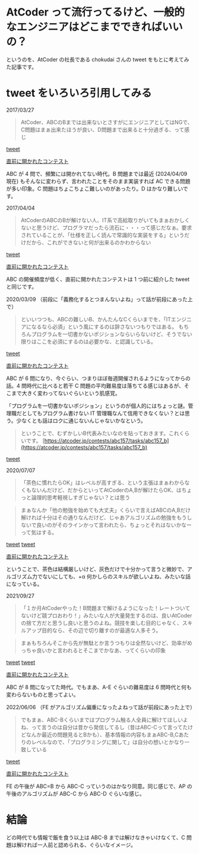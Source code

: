 # AtCoder って流行ってるけど、一般的なエンジニアはどこまでできればいいの？
というのを、AtCoder の社長である chokudai さんの tweet をもとに考えてみた記事です。
# tweet をいろいろ引用してみる
2017/03/27
> AtCoder、ABCのBまでは出来ないとさすがにエンジニアとしてはNGで、C問題はまぁ出来たほうが良い、D問題まで出来ると十分過ぎる、って感じ

[tweet](https://twitter.com/chokudai/status/846230341194924032)

[直前に開かれたコンテスト](https://atcoder.jp/contests/abc057)

ABC が 4 問で、頻繁には開かれてない時代。B 問題までは最近 (2024/04/09 現在) もそんなに変わらず、言われたことをそのまま実装すれば AC できる問題が多い印象。C 問題はちょこちょこ難しいのがあったり。D はかなり難しいです。

2017/04/04
> AtCoderのABCのBが解けない人、IT系で高給取りがいてもまぁおかしくないと思うけど、プログラマだったら流石に・・・って感じだなぁ。要求されていることが、「仕様を正しく読んで常識的な実装をする」というだけだから、これができないと何が出来るのかわからない

[tweet](https://twitter.com/chokudai/status/849132507815526401)

[直前に開かれたコンテスト](https://atcoder.jp/contests/abc057)

ABC の開催頻度が低く、直前に開かれたコンテストは 1 つ前に紹介した tweet と同じです。

2020/03/09
（前段に「義務化するとつまんないよね」って話が前段にあった上で）
> といいつつも、ABCの難しいB、かんたんなCくらいまでを、「ITエンジニアになるなら必須」という風にするのは辞さないつもりではある。
もちろんプログラムを一切書かないポジションならいらないけど、そうでない限りはここを必須にするのは必要かな、と認識している。

[tweet](https://twitter.com/chokudai/status/1236905560273866754)

[直前に開かれたコンテスト](https://atcoder.jp/contests/abc158)

ABC が 6 問になり、今ぐらい、つまりほぼ毎週開催されるようになってからの話。4 問時代に比べると若干 C 問題の平均難易度は落ちてる感じはあるが、そこまで大きく変わってないぐらいという肌感覚。

「プログラムを一切書かないポジション」というのが個人的にはちょっと謎。管理職だとしてもプログラム書けない IT 管理職なんて信用できなくない？とは思う。少なくとも話はロクに通じないんじゃないかなという。

> ということで、むずかしいB代表みたいなのを貼っておきます。これくらいです。 [https://atcoder.jp/contests/abc157/tasks/abc157_b](https://atcoder.jp/contests/abc157/tasks/abc157_b)

[tweet](https://twitter.com/chokudai/status/1236909960908296192)


2020/07/07
> 「茶色に慣れたらOK」はレベルが高すぎる、という主張はまぁわからなくもないんだけど、だからといってAtCoderのA,Bが解けたらOK、はちょっと論理的思考軽視しすぎじゃない？とは思う

> まぁなんか「他の勉強を始めても大丈夫」くらいで言えばABCのA,Bだけ解ければ十分はその通りなんだけど、じゃあアルゴリズムの勉強をもうしないで良いのがそのラインかって言われたら、ちょっとそれはないかなーって気はする。

[tweet](https://twitter.com/chokudai/status/1280401004618371074)
[tweet](https://twitter.com/chokudai/status/1280402039051218944)

[直前に開かれたコンテスト](https://atcoder.jp/contests/abc173)

ということで、茶色は結構厳しいけど、灰色だけで十分かって言うと微妙で、アルゴリズム力でないにしても、+α 何かしらのスキルが欲しいよね、みたいな話になっている。

2021/09/27
> 「１か月AtCoderやった！B問題まで解けるようになった！レートついてないけど競プロおわり！」みたいな人が大量発生するのは、良いAtCoderの捨て方だと思うし良いと思うのよね。競技を楽しむ目的じゃなく、スキルアップ目的なら、その辺で切り離すのが最適な人多そう。

> まぁもちろんそこから先が無駄とか言うつもりは全然ないけど、効率がめっちゃ良いかと言われるとそこまでかなあ、ってくらいの印象

[tweet](https://twitter.com/chokudai/status/1442356703962361857)
[tweet](https://twitter.com/chokudai/status/1442357951256166403)

[直前に開かれたコンテスト](https://atcoder.jp/contests/abc220)

ABC が 8 問になってた時代。でもまあ、A-E ぐらいの難易度は 6 問時代と何も変わらないものと思ってよい。

2022/06/06
（FE がアルゴリズム偏重になったよねって話が前段にあった上で）
> でもまぁ、ABC-Bくらいまではプログラム触る人全員に解けてほしいよね、って言うのは自分は昔から発信してるし（昔はABC-Cって言ってたけどなんか最近の問題見るとBかも）、基本情報の内容もまぁABC-B,Cあたりのレベルなので、「プログラミングに関して」は自分の想いとかなり一致している

[tweet](https://twitter.com/chokudai/status/1533707767554355200)

[直前に開かれたコンテスト](https://atcoder.jp/contests/abc254)

FE の午後が ABC=B から ABC-C っていうのはかなり同意。同じ感じで、AP の午後のアルゴリズムが ABC-C から ABC-D ぐらいな感じ。

# 結論
どの時代でも情報で飯を食う以上は ABC-B までは解けなきゃいけなくて、C 問題は解ければ一人前と認められる、ぐらいなイメージ。


